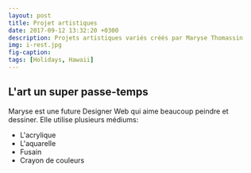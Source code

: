 ```yaml
---
layout: post
title: Projet artistiques
date: 2017-09-12 13:32:20 +0300
description: Projets artistiques variés créés par Maryse Thomassin
img: i-rest.jpg
fig-caption:
tags: [Holidays, Hawaii]
---
```


## L'art un super passe-temps
Maryse est une future Designer Web qui aime beaucoup peindre et dessiner. Elle utilise plusieurs médiums:
- L'acrylique
- L'aquarelle
- Fusain
- Crayon de couleurs
